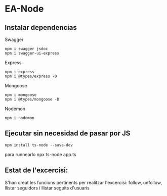 # EA-Node

## Instalar dependencias

Swagger
```
npm i swagger jsdoc
npm i swagger-ui-express
```
Express
```
npm i express
npm i @types/express -D
```
Mongoose
```
npm i mongoose
npm i @types/mongoose -D
```
Nodemon
```
npm i nodemon
```

## Ejecutar sin necesidad de pasar por JS
```
npm install ts-node --save-dev
```
para runnearlo npx ts-node app.ts

## Estat de l'excercisi:
S'han creat les funcions pertinents per realitzar l'excercisi: follow, unfollow, llistar seguidors i llistar seguits d'usuaris 
